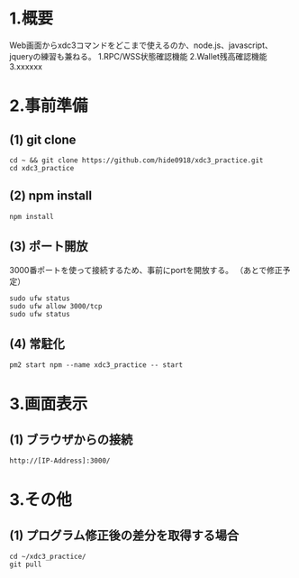 # 1.概要
Web画面からxdc3コマンドをどこまで使えるのか、node.js、javascript、jqueryの練習も兼ねる。
1.RPC/WSS状態確認機能
2.Wallet残高確認機能
3.xxxxxx

# 2.事前準備
## (1) git clone
```
cd ~ && git clone https://github.com/hide0918/xdc3_practice.git
cd xdc3_practice
```
## (2) npm install
```
npm install
```
## (3) ポート開放
3000番ポートを使って接続するため、事前にportを開放する。
（あとで修正予定）
```
sudo ufw status
sudo ufw allow 3000/tcp
sudo ufw status
```
## (4) 常駐化
```
pm2 start npm --name xdc3_practice -- start
```

# 3.画面表示
## (1) ブラウザからの接続
```
http://[IP-Address]:3000/
```

# 3.その他
## (1) プログラム修正後の差分を取得する場合
```
cd ~/xdc3_practice/
git pull
```
